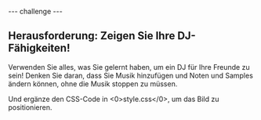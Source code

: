 \--- challenge \---

## Herausforderung: Zeigen Sie Ihre DJ-Fähigkeiten!

Verwenden Sie alles, was Sie gelernt haben, um ein DJ für Ihre Freunde zu sein! Denken Sie daran, dass Sie Musik hinzufügen und Noten und Samples ändern können, ohne die Musik stoppen zu müssen.

Und ergänze den CSS-Code in <0>style.css</0>, um das Bild zu positionieren.